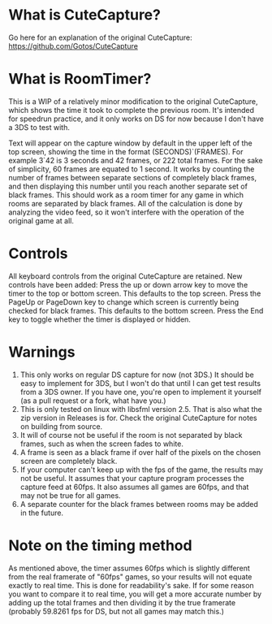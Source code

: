 # What is CuteCapture?

Go here for an explanation of the original CuteCapture:
https://github.com/Gotos/CuteCapture

# What is RoomTimer?

This is a WIP of a relatively minor modification to the original CuteCapture, which shows the time it took to complete the previous room. It's intended for speedrun practice, and it only works on DS for now because I don't have a 3DS to test with.

Text will appear on the capture window by default in the upper left of the top screen, showing the time in the format (SECONDS)\`(FRAMES). For example 3\`42 is 3 seconds and 42 frames, or 222 total frames. For the sake of simplicity, 60 frames are equated to 1 second. It works by counting the number of frames between separate sections of completely black frames, and then displaying this number until you reach another separate set of black frames. This should work as a room timer for any game in which rooms are separated by black frames. All of the calculation is done by analyzing the video feed, so it won't interfere with the operation of the original game at all.

# Controls

All keyboard controls from the original CuteCapture are retained. New controls have been added:
Press the up or down arrow key to move the timer to the top or bottom screen. This defaults to the top screen.
Press the PageUp or PageDown key to change which screen is currently being checked for black frames. This defaults to the bottom screen.
Press the End key to toggle whether the timer is displayed or hidden.

# Warnings

1. This only works on regular DS capture for now (not 3DS.) It should be easy to implement for 3DS, but I won't do that until I can get test results from a 3DS owner. If you have one, you're open to implement it yourself (as a pull request or a fork, what have you.)
2. This is only tested on linux with libsfml version 2.5. That is also what the zip version in Releases is for. Check the original CuteCapture for notes on building from source.
3. It will of course not be useful if the room is not separated by black frames, such as when the screen fades to white.
4. A frame is seen as a black frame if over half of the pixels on the chosen screen are completely black.
5. If your computer can't keep up with the fps of the game, the results may not be useful. It assumes that your capture program processes the capture feed at 60fps. It also assumes all games are 60fps, and that may not be true for all games.
6. A separate counter for the black frames between rooms may be added in the future.

# Note on the timing method

As mentioned above, the timer assumes 60fps which is slightly different from the real framerate of "60fps" games, so your results will not equate exactly to real time. This is done for readability's sake. If for some reason you want to compare it to real time, you will get a more accurate number by adding up the total frames and then dividing it by the true framerate (probably 59.8261 fps for DS, but not all games may match this.)
